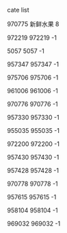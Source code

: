 cate list

970775 新鲜水果 8

972219 972219 -1

5057 5057 -1

957347 957347 -1

975706 975706 -1

961006 961006 -1

970776 970776 -1

957330 957330 -1

955035 955035 -1

972200 972200 -1

957430 957430 -1

957428 957428 -1

970778 970778 -1

957615 957615 -1

958104 958104 -1

969032 969032 -1


